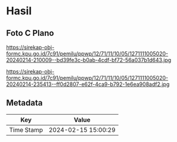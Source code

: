 # Hasil

## Foto C Plano

https://sirekap-obj-formc.kpu.go.id/7c91/pemilu/ppwp/12/71/11/10/05/1271111005020-20240214-210009--bd39fe3c-b0ab-4cdf-bf72-56a037b1d643.jpg

https://sirekap-obj-formc.kpu.go.id/7c91/pemilu/ppwp/12/71/11/10/05/1271111005020-20240214-235413--ff0d2807-e62f-4ca9-b792-1e6ea908adf2.jpg


## Metadata

| Key        | Value               |
| ---------- | ------------------- |
| Time Stamp | 2024-02-15 15:00:29 |



